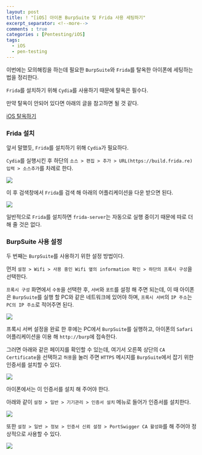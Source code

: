 ```yaml
---
layout: post
title: ! "[iOS] 아이폰 BurpSuite 및 Frida 사용 세팅하기"
excerpt_separator: <!--more-->
comments : true
categories : [Pentesting/iOS]
tags:
  - iOS
  - pen-testing
---
```


이번에는 모의해킹을 하는데 필요한 `BurpSuite`와 `Frida`를 탈옥한 아이폰에 세팅하는 법을 정리한다.  

<!--more-->

`Frida`를 설치하기 위해 `Cydia`를 사용하기 때문에 탈옥은 필수다.  

만약 탈옥이 안되어 있다면 아래의 글을 참고하면 될 것 같다.  

[iOS 탈옥하기](https://mingzz1.github.io/pentesting/ios/2019/12/10/iOS-jailbreak.html)

### Frida 설치  

앞서 말했듯, `Frida`를 설치하기 위해 `Cydia`가 필요하다.  

`Cydia`를 실행시킨 후 하단의 `소스 > 편집 > 추가 > URL(https://build.frida.re) 입력 > 소스추가`를 차례로 한다.  

![](/images/pen-testing/ios/setting/setting_01.png)  

이 후 검색창에서 `Frida`를 검색 해 아래의 어플리케이션을 다운 받으면 된다.  

![](/images/pen-testing/ios/setting/setting_02.png)  

일반적으로 `Frida`를 설치하면 `frida-server`는 자동으로 실행 중이기 때문에 따로 더 해 줄 것은 없다.  

### BurpSuite 사용 설정  

두 번째는 `BurpSuite`를 사용하기 위한 설정 방법이다.  

먼저 `설정 > Wifi > 사용 중인 Wifi 옆의 information 확인 > 하단의 프록시 구성`을 선택한다.  

`프록시 구성` 화면에서 `수동`을 선택한 후, `서버`와 `포트`를 설정 해 주면 되는데, 이 때 아이폰은 `BurpSuite`를 실행 할 PC와 같은 네트워크에 있어야 하며, `프록시 서버`의 `IP 주소`는 `PC의 IP 주소`로 적어주면 된다.  

![](/images/pen-testing/ios/setting/setting_03.png)  

프록시 서버 설정을 완료 한 후에는 PC에서 `BurpSuite`를 실행하고, 아이폰의 `Safari` 어플리케이션을 이용 해 `http://burp`에 접속한다.  

그러면 아래와 같은 페이지를 확인할 수 있는데, 여기서 오른쪽 상단의 `CA Certificate`을 선택하고 `허용`을 눌러 주면 `HTTPS` 메시지를 `BurpSuite`에서 잡기 위한 인증서를 설치할 수 있다.  

![](/images/pen-testing/ios/setting/setting_04.png)  

아이폰에서는 이 인증서를 설치 해 주어야 한다.  

아래와 같이 `설정 > 일반 > 기기관리 > 인증서 설치` 메뉴로 들어가 인증서를 설치한다.  

![](/images/pen-testing/ios/setting/setting_05.png)  

또한 `설정 > 일반 > 정보 > 인증서 신뢰 설정 > PortSwigger CA 활성화`를 해 주어야 정상적으로 사용할 수 있다.  

![](/images/pen-testing/ios/setting/setting_06.png)  
